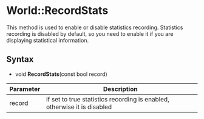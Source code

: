# World::RecordStats

This method is used to enable or disable statistics recording. Statistics recording is disabled by default, so you need to enable it if you are displaying statistical information.

## Syntax

- void **RecordStats**(const bool record)

| Parameter | Description |
|---|---|
| record | if set to true statistics recording is enabled, otherwise it is disabled |
